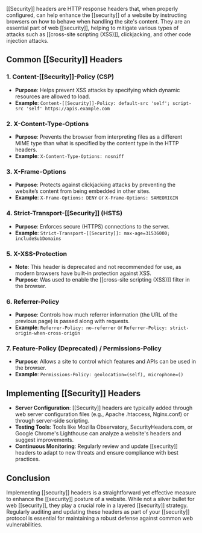 [[Security]] headers are HTTP response headers that, when properly configured, can help enhance the [[security]] of a website by instructing browsers on how to behave when handling the site's content. They are an essential part of web [[security]], helping to mitigate various types of attacks such as [[cross-site scripting (XSS)]], clickjacking, and other code injection attacks.

## Common [[Security]] Headers

### 1. Content-[[Security]]-Policy (CSP)
- **Purpose**: Helps prevent XSS attacks by specifying which dynamic resources are allowed to load.
- **Example**: `Content-[[Security]]-Policy: default-src 'self'; script-src 'self' https://apis.example.com`

### 2. X-Content-Type-Options
- **Purpose**: Prevents the browser from interpreting files as a different MIME type than what is specified by the content type in the HTTP headers.
- **Example**: `X-Content-Type-Options: nosniff`

### 3. X-Frame-Options
- **Purpose**: Protects against clickjacking attacks by preventing the website’s content from being embedded in other sites.
- **Example**: `X-Frame-Options: DENY` or `X-Frame-Options: SAMEORIGIN`

### 4. Strict-Transport-[[Security]] (HSTS)
- **Purpose**: Enforces secure (HTTPS) connections to the server.
- **Example**: `Strict-Transport-[[Security]]: max-age=31536000; includeSubDomains`

### 5. X-XSS-Protection
- **Note**: This header is deprecated and not recommended for use, as modern browsers have built-in protection against XSS.
- **Purpose**: Was used to enable the [[cross-site scripting (XSS)]] filter in the browser.

### 6. Referrer-Policy
- **Purpose**: Controls how much referrer information (the URL of the previous page) is passed along with requests.
- **Example**: `Referrer-Policy: no-referrer` or `Referrer-Policy: strict-origin-when-cross-origin`

### 7. Feature-Policy (Deprecated) / Permissions-Policy
- **Purpose**: Allows a site to control which features and APIs can be used in the browser.
- **Example**: `Permissions-Policy: geolocation=(self), microphone=()`

## Implementing [[Security]] Headers

- **Server Configuration**: [[Security]] headers are typically added through web server configuration files (e.g., Apache .htaccess, Nginx.conf) or through server-side scripting.
- **Testing Tools**: Tools like Mozilla Observatory, SecurityHeaders.com, or Google Chrome's Lighthouse can analyze a website's headers and suggest improvements.
- **Continuous Monitoring**: Regularly review and update [[security]] headers to adapt to new threats and ensure compliance with best practices.

## Conclusion

Implementing [[security]] headers is a straightforward yet effective measure to enhance the [[security]] posture of a website. While not a silver bullet for web [[security]], they play a crucial role in a layered [[security]] strategy. Regularly auditing and updating these headers as part of your [[security]] protocol is essential for maintaining a robust defense against common web vulnerabilities.
